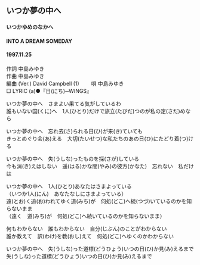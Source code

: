 ## いつか夢の中へ
#### いつかゆめのなかへ
#### INTO A DREAM SOMEDAY
#### 1997.11.25    


作詞     中島みゆき　　　　　   
作曲      中島みゆき  　　　   
編曲 (Ver.) David Campbell (1)　　
唄     中島みゆき    
□ LYRIC (a)●『日(にち)─WINGS』    
   
いつか夢の中へ　さまよい果てる気がしているわ   
誰もいない国(くに)へ　1人(ひとり)だけで旅立(たびだ)つのが私の定(さだ)めなら   
   
いつか夢の中へ　忘れ去(さ)られる日(ひ)が来(き)ていても   
きっとめぐり会(あ)える　大切(たいせつ)な私たちのあの日(ひ)にたどり着(つ)ける   
   
いつか夢の中へ　失(うしな)ったものを探(さが)している   
今も消(き)えはしない　遥(はる)かな闇(やみ)の彼方(かなた)　忘れない　私だけは   
   
いつか夢の中へ　1人(ひとり)あなたはさまよっている   
（いつか1人(にん)　あなたなしにさまよっている）   
遠(とお)く追(お)われてゆく道(みち)が　何処(どこ)へ続(つづ)いているのかを知らないまま   
（遠く　道(みち)が　何処(どこ)へ続いているのかを知らないまま）   
   
何もわからない　誰もわからない　自分(じぶん)のことがわからない   
誰か教えて　訳(わけ)を教(おし)えて　何処(どこ)へゆくのかわからない   
   
いつか夢の中へ　失(うしな)った道標(どうひょう)いつの日(ひ)か見(み)えるまで   
失(うしな)った道標(どうひょう)いつの日(ひ)か見(み)えるまで   